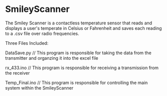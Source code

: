 # SmileyScanner
The Smiley Scanner is a contactless temperature sensor that reads and displays a user's temperate in Celsius or Fahrenheit and saves each reading to a .csv file over radio frequencies.

Three Files Included:


DataSave.py // This program is responsible for taking the data from the transmitter and organzing it into the excel file

rx_433.ino // This program is responsible for receiving a transmission from the receiver

Temp_Final.ino // This program is responsible for controlling the main system within the SmileyScanner
